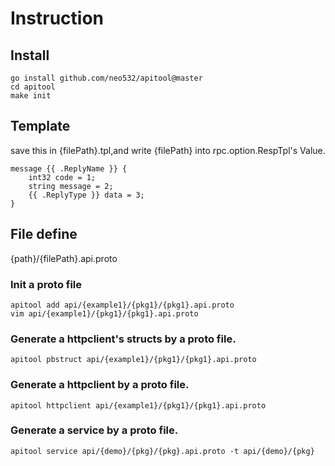 # Instruction

## Install
```
go install github.com/neo532/apitool@master
cd apitool
make init
```

## Template
save this in {filePath}.tpl,and write {filePath} into rpc.option.RespTpl's Value.
```
message {{ .ReplyName }} { 
    int32 code = 1;
    string message = 2;
    {{ .ReplyType }} data = 3;
}
```

## File define
{path}/{filePath}.api.proto

### Init a proto file
```
apitool add api/{example1}/{pkg1}/{pkg1}.api.proto
vim api/{example1}/{pkg1}/{pkg1}.api.proto
```

### Generate a httpclient's structs by a proto file.
```
apitool pbstruct api/{example1}/{pkg1}/{pkg1}.api.proto
```

### Generate a httpclient by a proto file.
```
apitool httpclient api/{example1}/{pkg1}/{pkg1}.api.proto
```

### Generate a service by a proto file.
```
apitool service api/{demo}/{pkg}/{pkg}.api.proto -t api/{demo}/{pkg}
```
